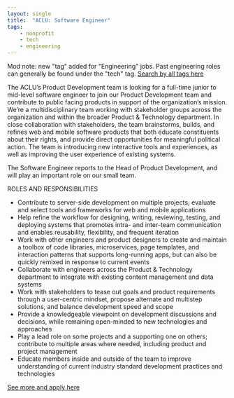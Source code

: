 ```yaml
---
layout: single
title:  "ACLU: Software Engineer"
tags: 
    - nonprofit
    - tech
    - engineering
---
```


Mod note: new "tag" added for "Engineering" jobs. Past engineering roles can generally be found under the "tech" tag. [Search by all tags here](https://www.progressivedatajobs.org/tags/)

The ACLU’s Product Development team is looking for a full-time junior to mid-level software engineer to join our Product Development team and contribute to public facing products in support of the organization’s mission. We’re a multidisciplinary team working with stakeholder groups across the organization and within the broader Product & Technology department. In close collaboration with stakeholders, the team brainstorms, builds, and refines web and mobile software products that both educate constituents about their rights, and provide direct opportunities for meaningful political action. The team is introducing new interactive tools and experiences, as well as improving the user experience of existing systems.

The Software Engineer reports to the Head of Product Development, and will play an important role on our small team.

ROLES AND RESPONSIBILITIES
* Contribute to server-side development on multiple projects; evaluate and select tools and frameworks for web and mobile applications 
* Help refine the workflow for designing, writing, reviewing, testing, and deploying systems that promotes intra- and inter-team communication and enables reusability, flexibility, and frequent iteration 
* Work with other engineers and product designers to create and maintain a toolbox of code libraries, microservices, page templates, and interaction patterns that supports long-running apps, but can also be quickly remixed in response to current events 
* Collaborate with engineers across the Product & Technology department to integrate with existing content management and data systems 
* Work with stakeholders to tease out goals and product requirements through a user-centric mindset, propose alternate and multistep solutions, and balance development speed and scope 
* Provide a knowledgeable viewpoint on development discussions and decisions, while remaining open-minded to new technologies and approaches 
* Play a lead role on some projects and a supporting one on others; contribute to multiple areas where needed, including product and project management 
* Educate members inside and outside of the team to improve understanding of current industry standard development practices and technologies

[See more and apply here](https://www.aclu.org/careers/software-engineer-ptec-27-product-technology-department-ny)
